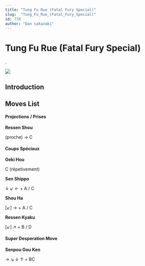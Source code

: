```yaml
---
title: "Tung Fu Rue (Fatal Fury Special)"
slug:  "Tung_Fu_Rue_(Fatal_Fury_Special)"
id: 739
author: "Dan sakazaki"
---
```


# Tung Fu Rue (Fatal Fury Special)

.

![](/images/Ffsptung.PNG)  

## Introduction

## Moves List

#### Projections / Prises

**Ressen Shou**

(proche) → C

#### Coups Spéciaux

**Geki Hou**

C (répetivement)

**Sen Shippo**

↓ ↙ ← + A / C

**Shou Ha**

\[↙\] → + A / C

**Ressen Kyaku**

\[↙\] ↗ + B / D

#### Super Desperation Move

**Senpou Gou Ken**

→ ↘ ↓ ↑ + BC
